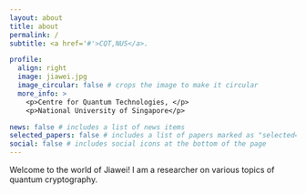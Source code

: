 ```yaml
---
layout: about
title: about
permalink: /
subtitle: <a href='#'>CQT,NUS</a>. 

profile:
  align: right
  image: jiawei.jpg
  image_circular: false # crops the image to make it circular
  more_info: >
    <p>Centre for Quantum Technologies, </p>
    <p>National University of Singapore</p>

news: false # includes a list of news items
selected_papers: false # includes a list of papers marked as "selected={true}"
social: false # includes social icons at the bottom of the page
---
```


Welcome to the world of Jiawei! I am a researcher on various topics of quantum cryptography. 